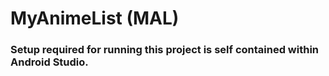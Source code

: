 ﻿# MyAnimeList (MAL)

### Setup required for running this project is self contained within Android Studio.
